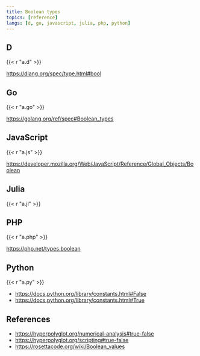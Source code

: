 ```yaml
---
title: Boolean types
topics: [reference]
langs: [d, go, javascript, julia, php, python]
---
```


## D

{{< r "a.d" >}}

<https://dlang.org/spec/type.html#bool>

## Go

{{< r "a.go" >}}

<https://golang.org/ref/spec#Boolean_types>

## JavaScript

{{< r "a.js" >}}

<https://developer.mozilla.org/Web/JavaScript/Reference/Global_Objects/Boolean>

## Julia

{{< r "a.jl" >}}

## PHP

{{< r "a.php" >}}

<https://php.net/types.boolean>

## Python

{{< r "a.py" >}}

- <https://docs.python.org/library/constants.html#False>
- <https://docs.python.org/library/constants.html#True>

## References

- <https://hyperpolyglot.org/numerical-analysis#true-false>
- <https://hyperpolyglot.org/scripting#true-false>
- <https://rosettacode.org/wiki/Boolean_values>
